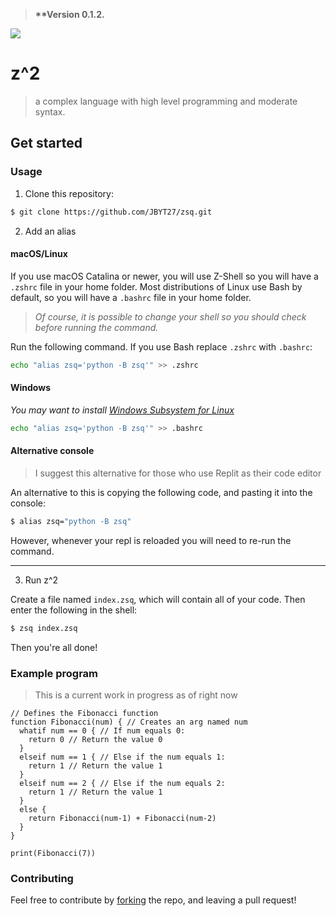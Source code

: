 > **\*\*Version 0.1.2.**

[<img src="https://github.com/JBYT27/zsq/blob/main/docs/media/temp_logo.png"/>](https://github.com/JBYT27/zsq)

# z^2
> a complex language with high level programming and moderate syntax.

## Get started
### Usage
1. Clone this repository: 
```zsh
$ git clone https://github.com/JBYT27/zsq.git
```

2. Add an alias

#### macOS/Linux
If you use macOS Catalina or newer, you will use Z-Shell so you will have a `.zshrc` file in your home folder. Most distributions of Linux use Bash by default, so you will have a `.bashrc` file in your home folder. 
> *Of course, it is possible to change your shell so you should check before running the command.*

Run the following command. If you use Bash replace `.zshrc` with `.bashrc`:
```zsh
echo "alias zsq='python -B zsq'" >> .zshrc
```

#### Windows
*You may want to install [Windows Subsystem for Linux](https://docs.microsoft.com/en-us/windows/wsl/install)*

```zsh
echo "alias zsq='python -B zsq'" >> .bashrc
```

#### Alternative console
> I suggest this alternative for those who use Replit as their code editor

An alternative to this is copying the following code, and pasting it into the console:
```zsh
$ alias zsq="python -B zsq"
```
However, whenever your repl is reloaded you will need to re-run the command.

--- 

3. Run z^2

Create a file named `index.zsq`, which will contain all of your code. Then enter the following in the shell:
```zsh
$ zsq index.zsq
```
Then you're all done!

### Example program
> This is a current work in progress as of right now

```
// Defines the Fibonacci function
function Fibonacci(num) { // Creates an arg named num
  whatif num == 0 { // If num equals 0:
    return 0 // Return the value 0
  }
  elseif num == 1 { // Else if the num equals 1:
    return 1 // Return the value 1
  } 
  elseif num == 2 { // Else if the num equals 2:
    return 1 // Return the value 1
  }
  else {
    return Fibonacci(num-1) + Fibonacci(num-2)
  }
}

print(Fibonacci(7))
```

### Contributing
Feel free to contribute by [forking](https://github.com/JBYT27/zsq/network/members) the repo, and leaving a pull request!
